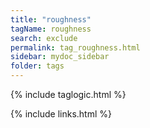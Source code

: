 ```yaml
---
title: "roughness"
tagName: roughness
search: exclude
permalink: tag_roughness.html
sidebar: mydoc_sidebar
folder: tags
---
```

{% include taglogic.html %}

{% include links.html %}
